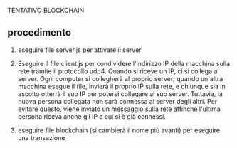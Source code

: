 TENTATIVO BLOCKCHAIN

## procedimento

1. eseguire file server.js per attivare il server

2. Eseguire il file client.js per condividere l'indirizzo IP della macchina sulla rete tramite il protocollo udp4. Quando si riceve un IP, ci si collega al server. Ogni computer si collegherà al proprio server; quando un'altra macchina esegue il file, invierà il proprio IP sulla rete, e chiunque sia in ascolto otterrà il suo IP per potersi collegare al suo server. Tuttavia, la nuova persona collegata non sarà connessa al server degli altri. Per evitare questo, viene inviato un messaggio sulla rete affinché l'ultima persona riceva anche gli IP a cui si è già connessi.

3. eseguire file blockchain (si cambierà il nome più avanti) per eseguire una transazione 
